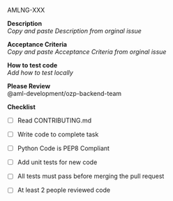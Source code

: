 AMLNG-XXX

**Description**     
*Copy and paste Description from orginal issue*  

**Acceptance Criteria**   
*Copy and paste Acceptance Criteria from orginal issue*
 
**How to test code**    
*Add how to test locally*   

**Please Review**     
@aml-development/ozp-backend-team    

**Checklist**
- [ ] Read CONTRIBUTING.md
- [ ] Write code to complete task 
- [ ] Python Code is PEP8 Compliant
- [ ] Add unit tests for new code
- [ ] All tests must pass before merging the pull request
- [ ] At least 2 people reviewed code

